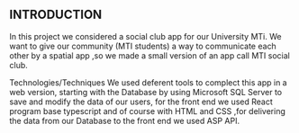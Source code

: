 ## INTRODUCTION
In this project we considered a social club app for our University MTi. We want to give our community (MTI students) a way to communicate each other by a spatial app ,so we made a small version of an app call MTI social club.

Technologies/Techniques
We used deferent tools to complect this app in a web version, starting with the Database by using Microsoft SQL Server to save and modify the data of our users, for the front end we used React program base typescript and of course with HTML and CSS ,for delivering the data from our Database to the front end we used ASP API.

